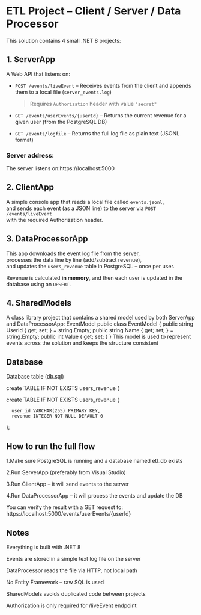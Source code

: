 # ETL Project – Client / Server / Data Processor

This solution contains 4 small .NET 8 projects:

## 1. ServerApp
A Web API that listens on:

- `POST /events/liveEvent` – Receives events from the client and appends them to a local file (`server_events.log`)  
  > Requires `Authorization` header with value `"secret"`

- `GET /events/userEvents/{userId}` – Returns the current revenue for a given user (from the PostgreSQL DB)

- `GET /events/logfile` – Returns the full log file as plain text (JSONL format)

### Server address:
The server listens on:https://localhost:5000


## 2. ClientApp
A simple console app that reads a local file called `events.jsonl`,  
and sends each event (as a JSON line) to the server via `POST /events/liveEvent`  
with the required Authorization header.

## 3. DataProcessorApp
This app downloads the event log file from the server,  
processes the data line by line (add/subtract revenue),  
and updates the `users_revenue` table in PostgreSQL – once per user.

Revenue is calculated **in memory**, and then each user is updated in the database using an `UPSERT`.

## 4. SharedModels
A class library project that contains a shared model used by both ServerApp and DataProcessorApp:
EventModel
public class EventModel
{
    public string UserId { get; set; } = string.Empty;
    public string Name { get; set; } = string.Empty;
    public int Value { get; set; }
}
This model is used to represent events across the solution and keeps the structure consistent

## Database

Database table (db.sql)


create TABLE IF NOT EXISTS users_revenue (

  create TABLE IF NOT EXISTS users_revenue (

      user_id VARCHAR(255) PRIMARY KEY,
      revenue INTEGER NOT NULL DEFAULT 0
  );


## How to run the full flow

1.Make sure PostgreSQL is running and a database named etl_db exists

2.Run ServerApp (preferably from Visual Studio)

3.Run ClientApp – it will send events to the server

4.Run DataProcessorApp – it will process the events and update the DB


You can verify the result with a GET request to:
https://localhost:5000/events/userEvents/{userId}


## Notes

Everything is built with .NET 8

Events are stored in a simple text log file on the server

DataProcessor reads the file via HTTP, not local path

No Entity Framework – raw SQL is used

SharedModels avoids duplicated code between projects

Authorization is only required for /liveEvent endpoint

